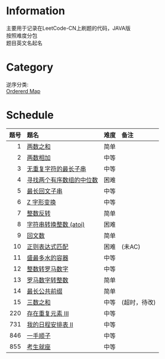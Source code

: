 # Information
主要用于记录在LeetCode-CN上刷题的代码，JAVA版  
按照难度分包  
题目英文名起名     

# Category
逆序分类:   
[Ordererd Map](OrdererMap.md)
# Schedule

|  题号| 题名                                                     | 难度 | 备注|
|----:|:-------------------------------------------------------|:---|:--------|
|   1 | [两数之和](src/easy/TwoSum.java)                           | 简单 |         |
|   2 | [两数相加](src/medium/AddTwoNumbers.java)                  | 中等 |         |
|   3 | [无重复字符的最长子串](src/medium/LengthOfLongestSubstring.java) | 中等 |         |
|   4 | [寻找两个有序数组的中位数](src/hard/FindMedianSortedArrays.java)   | 困难 |         |
|   5 | [最长回文子串](src/medium/LongestPalindrome.java)            | 中等 |         |
|   6 | [Z 字形变换](src/medium/ZigZagConversion.java)             | 中等 |         |
|   7 | [整数反转](src/easy/ReverseInteger.java)                   | 简单 |         |
|   8 | [字符串转换整数 (atoi)](src/hard/StringToInteger.java)        | 困难 |         |
|   9 | [回文数](src/easy/PalindromeNumber.java)                  | 简单 |         |
|  10 | [正则表达式匹配](src/hard/RegularExpressionMatching.java)     | 困难 | (未AC)   |
|  11 | [盛最多水的容器](src/medium/ContainerWithMostWater.java)      | 中等 |         |
|  12 | [整数转罗马数字](src/medium/IntegerToRoman.java)              | 中等 |         |
|  13 | [罗马数字转整数](src/easy/RomanToInteger.java)                | 简单 |         |
|  14 | [最长公共前缀](src/easy/LongestCommonPrefix.java)            | 简单 |         |
|  15 | [三数之和](src/medium/ThreeNumsSum.java)                   | 中等 | (超时，待改) |
| 220 | [存在重复元素 III](src/medium/ContainsDuplicateIII.java)     | 中等 |         |
| 731 | [我的日程安排表 II](src/medium/MyCalendarII.java)             | 中等 |         |
| 846 | [一手顺子](src/medium/HandOfStraights.java)                | 中等 |         |
| 855 | [考生就座](src/medium/ExamRoomSolution.java)               | 中等 |         |
